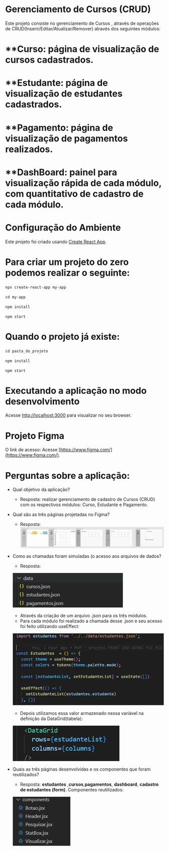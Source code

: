 # Gerenciamento de Cursos (CRUD)

Este projeto consiste no gerenciamento de Cursos , através de operações de CRUD(Inserir/Editar/Atualizar/Remover) através dos seguintes módulos:
# **Curso:     página de visualização de cursos cadastrados.
# **Estudante: página de visualização de estudantes cadastrados. 
# **Pagamento: página de visualização de pagamentos realizados.
# **DashBoard: painel para visualização rápida de cada módulo, com quantitativo de cadastro de cada módulo.

# Configuração do Ambiente

Este projeto foi criado usando [Create React App](https://react.dev/learn/start-a-new-react-project).

# Para criar um projeto do zero podemos realizar o seguinte:

 `npx create-react-app my-app`

 `cd my-app`

 `npm install`

 `npm start`

# Quando o projeto já existe:
 `cd pasta_do_projeto`

 `npm install`

 `npm start`


# Executando a aplicação no modo desenvolvimento
Acesse [http://localhost:3000](http://localhost:3000) para visualizar no seu browser.

# Projeto Figma 

 O link de acesso:
 Acesse [https://www.figma.com/](https://www.figma.com/).

 # Perguntas sobre a aplicação:
- Qual objetivo da aplicação?
  - Resposta: realizar gerenciamento de cadastro de Cursos (CRUD) com os respectivos módulos: Curso, Estudante e Pagamento.
- Qual são as três páginas projetadas no Figma?
  - Resposta:
   ![Alt text](image.png)
- Como as chamadas foram simuladas (o acesso aos arquivos de dados?
  - Resposta:

  ![Alt text](image-1.png)

  - Através da criação de um arquivo .json para os três módulos.
  - Para cada módulo foi realizado a chamada desse .json e seu acesso foi feito utilizando useEffect:

  ![Alt text](image-2.png)

  - Depois utilizamos essa valor armazenado nessa variável na definição da DataGrid(tabela):

  ![Alt text](image-3.png)

- Quais as três páginas desenvolvidas e os componentes que foram reutilizados?

     - Resposta: __estudantes__ ,__cursos__,__pagamentos__, __dashboard__, __cadastro de estudantes (form)__.
    Componentes reutilizados:

    ![Alt text](image-4.png)
      

